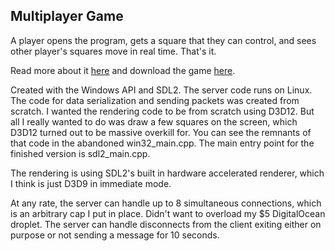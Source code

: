 ## Multiplayer Game
A player opens the program, gets a square that they can control, and sees other player's squares move in real time.
That's it.

Read more about it [here](https://trystanbrock.dev/multiplayer-game) and download the game [here](https://usdaproved.itch.io/multiplayer-game).


Created with the Windows API and SDL2. The server code runs on Linux.
The code for data serialization and sending packets was created from scratch.
I wanted the rendering code to be from scratch using D3D12. But all I really wanted to do was draw a few squares on the screen, which D3D12 turned out to be massive overkill for. You can see the remnants of that code in the abandoned win32_main.cpp. The main entry point for the finished version is sdl2_main.cpp.

The rendering is using SDL2's built in hardware accelerated renderer, which I think is just D3D9 in immediate mode.

At any rate, the server can handle up to 8 simultaneous connections, which is an arbitrary cap I put in place. Didn't want to overload my $5 DigitalOcean droplet. The server can handle disconnects from the client exiting either on purpose or not sending a message for 10 seconds.